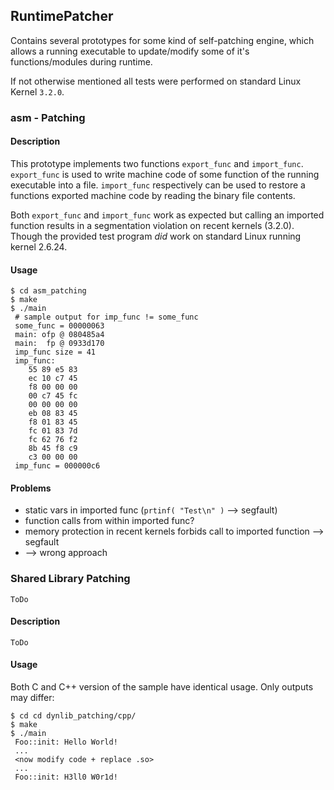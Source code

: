 ## RuntimePatcher ##

Contains several prototypes for some kind of self-patching engine, which
allows a running executable to update/modify some of it's functions/modules
during runtime.

If not otherwise mentioned all tests were performed on standard Linux Kernel
`3.2.0`.


### asm - Patching ###

#### Description ####

This prototype implements two functions `export_func` and `import_func`.
`export_func` is used to write machine code of some function of the running
executable into a file. `import_func` respectively can be used to restore
a functions exported machine code by reading the binary file contents.

Both `export_func` and `import_func` work as expected but calling an imported
function results in a segmentation violation on recent kernels (3.2.0). Though
the provided test program *did* work on standard Linux running kernel 2.6.24.

#### Usage ####

	$ cd asm_patching
	$ make
	$ ./main
	 # sample output for imp_func != some_func
	 some_func = 00000063
	 main: ofp @ 080485a4
	 main:  fp @ 0933d170
	 imp_func size = 41
	 imp_func:
		55 89 e5 83
		ec 10 c7 45
		f8 00 00 00
		00 c7 45 fc
		00 00 00 00
		eb 08 83 45
		f8 01 83 45
		fc 01 83 7d
		fc 62 76 f2
		8b 45 f8 c9
		c3 00 00 00
	 imp_func = 000000c6

#### Problems ####

- static vars in imported func (`prtinf( "Test\n" )` --> segfault)
- function calls from within imported func?
- memory protection in recent kernels forbids call to imported function --> segfault
- --> wrong approach



### Shared Library Patching ###

	ToDo


#### Description ####

	ToDo


#### Usage ####

Both C and C++ version of the sample have identical usage. Only outputs may
differ:

	$ cd cd dynlib_patching/cpp/
	$ make
	$ ./main
	 Foo::init: Hello World!
	 ...
	 <now modify code + replace .so>
	 ...
	 Foo::init: H3ll0 W0r1d!
